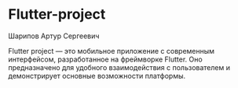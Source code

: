 # Flutter-project

Шарипов Артур Сергеевич

Flutter project — это мобильное приложение с современным интерфейсом, разработанное на фреймворке Flutter. Оно предназначено для удобного взаимодействия с пользователем и демонстрирует основные возможности платформы.
